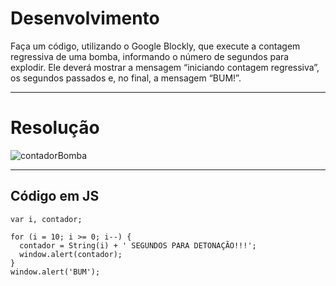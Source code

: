 # Desenvolvimento

Faça um código, utilizando o Google Blockly, que execute a contagem regressiva de uma bomba, informando o número de segundos para explodir. 
Ele deverá mostrar a mensagem “iniciando contagem regressiva”, os segundos passados e, no final, a mensagem “BUM!”.

---

# Resolução

![contadorBomba](https://github.com/alvesdanrley/FAP_Softex/assets/129902303/32417366-921b-4600-8175-c2bb21354719)

---

## Código em JS

```
var i, contador;

for (i = 10; i >= 0; i--) {
  contador = String(i) + ' SEGUNDOS PARA DETONAÇÃO!!!';
  window.alert(contador);
}
window.alert('BUM');
